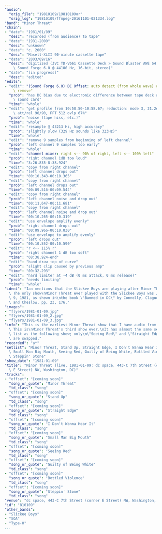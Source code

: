 ```yaml
---
"audio":
  "orig_file": "19810109/19810109or"
  "orig_log": "19810109/ffmpeg-20161101-021334.log"
"band": "Minor Threat"
"chain":
- "date": "1981/01/09"
  "desc": "recorded (from audience) to tape"
- "date": "1981-2000"
  "desc": "unknown"
- "date": "c. 2000"
  "desc": "Maxell-XLII 90-minute cassette tape"
- "date": "2003/09/16"
  "desc": "digitized (JVC TD-V661 Cassette Deck > Sound Blaster AWE 64 >\
    \ Sound Forge 6.0 @ 44100 Hz, 16-bit, stereo)"
- "date": "[in progress]"
  "desc": "edited"
"edits":
- "edit": "(Sound Forge 6.0) DC Offset: auto detect (from whole wave) and\
    \ remove"
  "prob": "has DC bias due to electronic difference between tape deck and\
    \ sound card"
  "time": "whole"
- "edit": "get profile from 10:58.50-10:58.67; reduction: mode 3, 21.2dB,\
    \ att/rel 90/90, FFT 512 ovlp 67%"
  "prob": "noise (tape hiss, etc.)"
  "time": "whole"
- "edit": "resample @ 43213 Hz, high accuracy"
  "prob": "slightly slow (329 Hz sounds like 323Hz)"
  "time": "whole"
- "edit": "remove 9 samples from beginning of left channel"
  "prob": "left channel 9 samples too early"
  "time": "whole"
- "edit": "channel mixer: right <-- 90% of right, left <-- 100% left"
  "prob": "right channel 1dB too loud"
  "time": "3:26.835-8:38.924"
- "edit": "copy from right channel"
  "prob": "left channel drops out"
  "time": "00:10.343-00:10.365"
- "edit": "copy from right channel"
  "prob": "left channel drops out"
  "time": "00:09.516-00:09.544"
- "edit": "copy from right channel"
  "prob": "left channel noise and drop out"
  "time": "00:11.647-00:11.681"
- "edit": "copy from right channel"
  "prob": "left channel noise and drop out"
  "time": "00:10.265-00:10.319"
- "edit": "use envelope amplify evenly"
  "prob": "right channel drops out"
  "time": "00:09.966-00:10.030"
- "edit": "use envelope to amplify evenly"
  "prob": "left drops out"
  "time": "00:10.552-00:10.590"
- "edit": "r <-- 115% r"
  "prob": "right channel 1 dB too soft"
  "time": "08:38.924-end"
- "edit": "hand-draw top of curve"
  "prob": "slight clip caused by previous amp"
  "time": "09:32.293"
- "edit": "hard limiter at -4 dB (0 ms attack, 0 ms release)"
  "prob": "needs limiting"
  "time": "whole"
"ident": "Ian mentions that the Slickee Boys are playing after Minor Threat.\
  \ The only show\nMinor Threat ever played with the Slickee Boys was January\
  \ 9, 1981, as shown in\nthe book \"Banned in DC\" by Connolly, Clague,\
  \ and Cheslow, pp. 23, 176."
"images":
- "flyers/1981-01-09.jpg"
- "flyers/1981-01-09_2.jpg"
- "flyers/1981-01-09_3.jpg"
"info": "This is the earliest Minor Threat show that I have audio from.\
  \ This is\nMinor Threat's third show ever.\nIt has almost the same set\
  \ list as the following show; only\n\"Seeing Red\" and \"Straight Edge\"\
  \ are swapped."
"recorded": "a*"
"setlist": "Minor Threat, Stand Up, Straight Edge, I Don't Wanna Hear It,\
  \ Small Man Big Mouth, Seeing Red, Guilty of Being White, Bottled Violence,\
  \ Steppin' Stone"
"show_date": "1981-01-09"
"title": "Minor Threat (live, 1981-01-09: dc space, 443-C 7th Street (corner\
  \ E Street) NW, Washington, DC)"
"tracks":
- "offset": "[coming soon]"
  "song_or_quote": "Minor Threat"
  "td_class": "song"
- "offset": "[coming soon]"
  "song_or_quote": "Stand Up"
  "td_class": "song"
- "offset": "[coming soon]"
  "song_or_quote": "Straight Edge"
  "td_class": "song"
- "offset": "[coming soon]"
  "song_or_quote": "I Don't Wanna Hear It"
  "td_class": "song"
- "offset": "[coming soon]"
  "song_or_quote": "Small Man Big Mouth"
  "td_class": "song"
- "offset": "[coming soon]"
  "song_or_quote": "Seeing Red"
  "td_class": "song"
- "offset": "[coming soon]"
  "song_or_quote": "Guilty of Being White"
  "td_class": "song"
- "offset": "[coming soon]"
  "song_or_quote": "Bottled Violence"
  "td_class": "song"
- "offset": "[coming soon]"
  "song_or_quote": "Steppin' Stone"
  "td_class": "song"
"venue": "dc space, 443-C 7th Street (corner E Street) NW, Washington, DC"
"id": "810109"
"other_bands":
- "Slickee Boys"
- "SOA"
- "Type-O"
...
```

